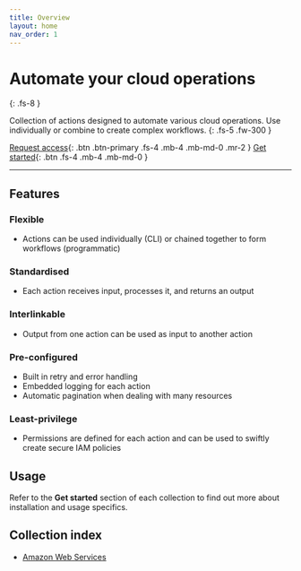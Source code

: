 ```yaml
---
title: Overview
layout: home
nav_order: 1
---
```


# Automate your cloud operations
{: .fs-8 }

Collection of actions designed to automate various cloud operations. Use individually or combine to create complex workflows.
{: .fs-5 .fw-300 }

[Request access](https://avtomat.io){: .btn .btn-primary .fs-4 .mb-4 .mb-md-0 .mr-2 }
[Get started](/aws/get_started){: .btn .fs-4 .mb-4 .mb-md-0 }

---

## Features

### Flexible
- Actions can be used individually (CLI) or chained together to form workflows (programmatic)

### Standardised
- Each action receives input, processes it, and returns an output

### Interlinkable
- Output from one action can be used as input to another action

### Pre-configured
  - Built in retry and error handling 
  - Embedded logging for each action
  - Automatic pagination when dealing with many resources

### Least-privilege
- Permissions are defined for each action and can be used to swiftly create secure IAM policies


## Usage

Refer to the **Get started** section of each collection to find out more about installation and usage specifics.

## Collection index
- [Amazon Web Services](/aws/get_started)

